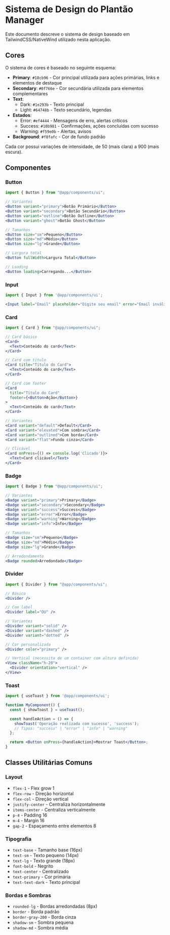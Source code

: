 # Sistema de Design do Plantão Manager

Este documento descreve o sistema de design baseado em TailwindCSS/NativeWind utilizado nesta aplicação.

## Cores

O sistema de cores é baseado no seguinte esquema:

- **Primary**: `#18cb96` - Cor principal utilizada para ações primárias, links e elementos de destaque
- **Secondary**: `#0f766e` - Cor secundária utilizada para elementos complementares
- **Text**:
  - Dark: `#1e293b` - Texto principal
  - Light: `#64748b` - Texto secundário, legendas
- **Estados**:
  - Error: `#ef4444` - Mensagens de erro, alertas críticos
  - Success: `#10b981` - Confirmações, ações concluídas com sucesso
  - Warning: `#f59e0b` - Alertas, avisos
- **Background**: `#f8fafc` - Cor de fundo padrão

Cada cor possui variações de intensidade, de 50 (mais clara) a 900 (mais escura).

## Componentes

### Button

```jsx
import { Button } from "@app/components/ui";

// Variantes
<Button variant="primary">Botão Primário</Button>
<Button variant="secondary">Botão Secundário</Button>
<Button variant="outline">Botão Outline</Button>
<Button variant="ghost">Botão Ghost</Button>

// Tamanhos
<Button size="sm">Pequeno</Button>
<Button size="md">Médio</Button>
<Button size="lg">Grande</Button>

// Largura total
<Button fullWidth>Largura Total</Button>

// Loading
<Button loading>Carregando...</Button>
```

### Input

```jsx
import { Input } from '@app/components/ui';

<Input label="Email" placeholder="Digite seu email" error="Email inválido" fullWidth />;
```

### Card

```jsx
import { Card } from "@app/components/ui";

// Card básico
<Card>
  <Text>Conteúdo do card</Text>
</Card>

// Card com título
<Card title="Título do Card">
  <Text>Conteúdo do card</Text>
</Card>

// Card com footer
<Card
  title="Título do Card"
  footer={<Button>Ação</Button>}
>
  <Text>Conteúdo do card</Text>
</Card>

// Variantes
<Card variant="default">Default</Card>
<Card variant="elevated">Com sombra</Card>
<Card variant="outlined">Com borda</Card>
<Card variant="flat">Fundo cinza</Card>

// Clicável
<Card onPress={() => console.log('Clicado')}>
  <Text>Card clicável</Text>
</Card>
```

### Badge

```jsx
import { Badge } from "@app/components/ui";

// Variantes
<Badge variant="primary">Primary</Badge>
<Badge variant="secondary">Secondary</Badge>
<Badge variant="success">Success</Badge>
<Badge variant="error">Error</Badge>
<Badge variant="warning">Warning</Badge>
<Badge variant="info">Info</Badge>

// Tamanhos
<Badge size="sm">Pequeno</Badge>
<Badge size="md">Médio</Badge>
<Badge size="lg">Grande</Badge>

// Arredondamento
<Badge rounded>Arredondado</Badge>
```

### Divider

```jsx
import { Divider } from "@app/components/ui";

// Básico
<Divider />

// Com label
<Divider label="OU" />

// Variantes
<Divider variant="solid" />
<Divider variant="dashed" />
<Divider variant="dotted" />

// Cor personalizada
<Divider color="primary" />

// Vertical (necessita de um container com altura definida)
<View className="h-20">
  <Divider orientation="vertical" />
</View>
```

### Toast

```jsx
import { useToast } from '@app/components/ui';

function MyComponent() {
  const { showToast } = useToast();

  const handleAction = () => {
    showToast('Operação realizada com sucesso', 'success');
    // Tipos: "success" | "error" | "info" | "warning"
  };

  return <Button onPress={handleAction}>Mostrar Toast</Button>;
}
```

## Classes Utilitárias Comuns

### Layout

- `flex-1` - Flex grow 1
- `flex-row` - Direção horizontal
- `flex-col` - Direção vertical
- `justify-center` - Centraliza horizontalmente
- `items-center` - Centraliza verticalmente
- `p-4` - Padding 16
- `m-4` - Margin 16
- `gap-2` - Espaçamento entre elementos 8

### Tipografia

- `text-base` - Tamanho base (16px)
- `text-sm` - Texto pequeno (14px)
- `text-lg` - Texto grande (18px)
- `font-bold` - Negrito
- `text-center` - Centralizado
- `text-primary` - Cor primária
- `text-text-dark` - Texto principal

### Bordas e Sombras

- `rounded-lg` - Bordas arredondadas (8px)
- `border` - Borda padrão
- `border-gray-200` - Borda cinza
- `shadow-sm` - Sombra pequena
- `shadow-md` - Sombra média
